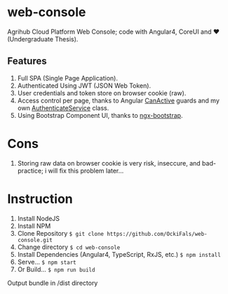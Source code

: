 # web-console
Agrihub Cloud Platform Web Console; code with Angular4, CoreUI and ❤ (Undergraduate Thesis).

## Features
1. Full SPA (Single Page Application).
2. Authenticated Using JWT (JSON Web Token).
3. User credentials and token store on browser cookie (raw).
4. Access control per page, thanks to Angular [CanActive](https://angular.io/api/router/CanActivate) guards and my own [AuthenticateService](https://github.com/OckiFals/web-console/blob/master/src/app/views/core/authenticate/authenticate.service.ts) class.
5. Using Bootstrap Component UI, thanks to [ngx-bootstrap](https://valor-software.com/ngx-bootstrap/).

# Cons
1. Storing raw data on browser cookie is very risk, inseccure, and bad-practice; i will fix this problem later...

# Instruction
1. Install NodeJS
2. Install NPM
3. Clone Repository
`$ git clone https://github.com/OckiFals/web-console.git`
4. Change directory
`$ cd web-console`
5. Install Dependencies (Angular4, TypeScript, RxJS, etc.)
`$ npm install`
6. Serve...
`$ npm start`
7. Or Build...
`$ npm run build`

Output bundle in /dist directory
